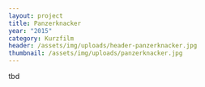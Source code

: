 ```yaml
---
layout: project
title: Panzerknacker
year: "2015"
category: Kurzfilm
header: /assets/img/uploads/header-panzerknacker.jpg
thumbnail: /assets/img/uploads/panzerknacker.jpg
---
```

tbd